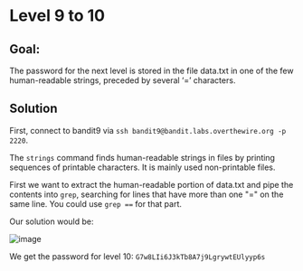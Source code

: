 
# Level 9 to 10

## Goal:
The password for the next level is stored in the file data.txt in one of the few human-readable strings, preceded by several ‘=’ characters.

## Solution
First, connect to bandit9 via `ssh bandit9@bandit.labs.overthewire.org -p 2220`.

The `strings` command finds human-readable strings in files by printing sequences of printable characters. It is mainly used non-printable files.



First we want to extract the human-readable portion of data.txt and pipe the contents into `grep`, searching for lines that have more than one "=" on the same line. You could use `grep ==` for that part.

Our solution would be:

![image](https://github.com/Abhinaenae/BanditGame/assets/92381984/d2cc42c0-8608-4477-8f4d-042519085b5a)

We get the password for level 10: `G7w8LIi6J3kTb8A7j9LgrywtEUlyyp6s`
